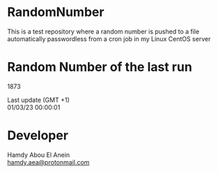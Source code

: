 # RandomNumber    
This is a test repository where a random number is pushed to a file automatically passwordless from a cron job in my Linux CentOS server    
# Random Number of the last run   
1873
      
Last update (GMT +1)    
01/03/23 00:00:01
# Developer    
Hamdy Abou El Anein   
hamdy.aea@protonmail.com
